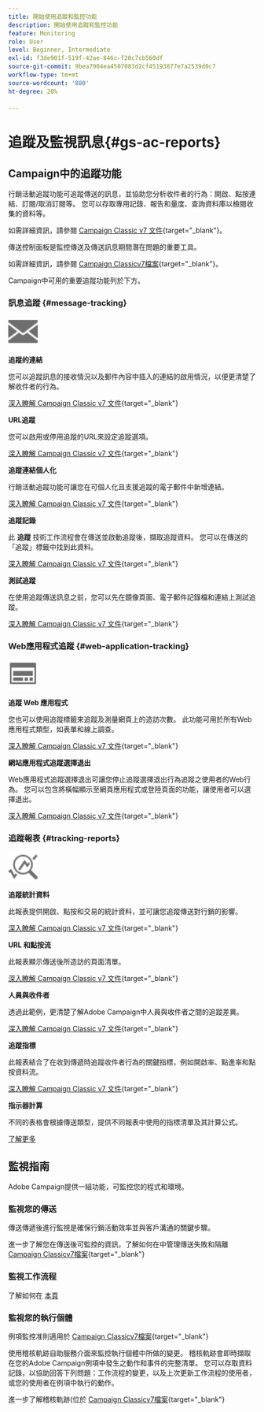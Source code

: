 ```yaml
---
title: 開始使用追蹤和監控功能
description: 開始使用追蹤和監控功能
feature: Monitoring
role: User
level: Beginner, Intermediate
exl-id: f3de901f-519f-42ae-846c-f20c7cb560df
source-git-commit: 9bea7904ea4507083d2cf45193877e7a2539d0c7
workflow-type: tm+mt
source-wordcount: '880'
ht-degree: 20%

---
```


# 追蹤及監視訊息{#gs-ac-reports}

## Campaign中的追蹤功能

行銷活動追蹤功能可追蹤傳送的訊息，並協助您分析收件者的行為：開啟、點按連結、訂閱/取消訂閱等。 您可以存取專用記錄、報告和量度、查詢資料庫以檢閱收集的資料等。

如需詳細資訊，請參閱 [Campaign Classic v7 文件](https://experienceleague.adobe.com/docs/campaign-classic/using/getting-started/profile-management/editing-a-profile.html?lang=en#tracking-tab){target=&quot;_blank&quot;}。

傳送控制面板是監控傳送及傳送訊息期間潛在問題的重要工具。

如需詳細資訊，請參閱 [Campaign Classicv7檔案](https://experienceleague.adobe.com/docs/campaign-classic/using/sending-messages/monitoring-deliveries/delivery-dashboard.html?lang=en#sending-messages){target=&quot;_blank&quot;}。

Campaign中可用的重要追蹤功能列於下方。

### 訊息追蹤 {#message-tracking}

<img src="assets/do-not-localize/icon-message-tracking.svg" width="60px">

**追蹤的連結**

您可以追蹤訊息的接收情況以及郵件內容中插入的連結的啟用情況，以便更清楚了解收件者的行為。

[深入瞭解 Campaign Classic v7 文件](https://experienceleague.adobe.com/docs/campaign-classic/using/sending-messages/tracking-messages/how-to-configure-tracked-links.html?lang=en#sending-messages){target=&quot;_blank&quot;} 

**URL追蹤**

您可以啟用或停用追蹤的URL來設定追蹤選項。

[深入瞭解 Campaign Classic v7 文件](https://experienceleague.adobe.com/docs/campaign-classic/using/sending-messages/tracking-messages/personalizing-url-tracking.html?lang=en#sending-messages){target=&quot;_blank&quot;} 


**追蹤連結個人化**

行銷活動追蹤功能可讓您在可個人化且支援追蹤的電子郵件中新增連結。

[深入瞭解 Campaign Classic v7 文件](https://experienceleague.adobe.com/docs/campaign-classic/using/sending-messages/tracking-messages/tracking-personalized-links/tracking-personalized-links.html?lang=en#sending-messages){target=&quot;_blank&quot;} 

**追蹤記錄**

此 **追蹤** 技術工作流程會在傳送並啟動追蹤後，擷取追蹤資料。 您可以在傳送的「追蹤」標籤中找到此資料。

[深入瞭解 Campaign Classic v7 文件](https://experienceleague.adobe.com/docs/campaign-classic/using/sending-messages/tracking-messages/accessing-the-tracking-logs.html?lang=en#sending-messages){target=&quot;_blank&quot;} 

**測試追蹤**

在使用追蹤傳送訊息之前，您可以先在鏡像頁面、電子郵件記錄檔和連結上測試追蹤。

[深入瞭解 Campaign Classic v7 文件](https://experienceleague.adobe.com/docs/campaign-classic/using/sending-messages/tracking-messages/testing-tracking.html?lang=en#sending-messages){target=&quot;_blank&quot;} 

### Web應用程式追蹤 {#web-application-tracking}

<img src="assets/do-not-localize/icon-web-app.svg" width="60px">

**追蹤 Web 應用程式**

您也可以使用追蹤標籤來追蹤及測量網頁上的造訪次數。 此功能可用於所有Web應用程式類型，如表單和線上調查。

[深入瞭解 Campaign Classic v7 文件](https://experienceleague.adobe.com/docs/campaign-classic/using/designing-content/web-applications/tracking-a-web-application.html?lang=en#designing-content){target=&quot;_blank&quot;} 

**網站應用程式追蹤選擇退出**

Web應用程式追蹤選擇退出可讓您停止追蹤選擇退出行為追蹤之使用者的Web行為。 您可以包含將橫幅顯示至網頁應用程式或登陸頁面的功能，讓使用者可以選擇退出。

[深入瞭解 Campaign Classic v7 文件](https://experienceleague.adobe.com/docs/campaign-classic/using/designing-content/web-applications/web-application-tracking-opt-out.html?lang=en#designing-content){target=&quot;_blank&quot;} 

### 追蹤報表 {#tracking-reports}

<img src="assets/do-not-localize/icon_monitor.svg" width="60px">

**追蹤統計資料**

此報表提供開啟、點按和交易的統計資料，並可讓您追蹤傳送對行銷的影響。

[深入瞭解 Campaign Classic v7 文件](https://experienceleague.adobe.com/docs/campaign-classic/using/sending-messages/tracking-messages/about-message-tracking.html?lang=en#tracking-reports){target=&quot;_blank&quot;} 

**URL 和點按流**

此報表顯示傳送後所造訪的頁面清單。

[深入瞭解 Campaign Classic v7 文件](https://experienceleague.adobe.com/docs/campaign-classic/using/reporting/reports-on-deliveries/delivery-reports.html?lang=en#urls-and-click-streams){target=&quot;_blank&quot;} 

**人員與收件者**

透過此範例，更清楚了解Adobe Campaign中人員與收件者之間的追蹤差異。

[深入瞭解 Campaign Classic v7 文件](https://experienceleague.adobe.com/docs/campaign-classic/using/reporting/reports-on-deliveries/person-people-recipients.html?lang=en#reporting){target=&quot;_blank&quot;} 

**追蹤指標**

此報表結合了在收到傳遞時追蹤收件者行為的關鍵指標，例如開啟率、點進率和點按資料流。

[深入瞭解 Campaign Classic v7 文件](https://experienceleague.adobe.com/docs/campaign-classic/using/reporting/reports-on-deliveries/delivery-reports.html?lang=en#reporting){target=&quot;_blank&quot;} 

**指示器計算**

不同的表格會根據傳送類型，提供不同報表中使用的指標清單及其計算公式。

[了解更多](../reporting/metrics-calculation.md)

## 監視指南

Adobe Campaign提供一組功能，可監控您的程式和環境。

### 監視您的傳送

傳送傳遞後進行監視是確保行銷活動效率並與客戶溝通的關鍵步驟。 

進一步了解您在傳送後可監控的資訊，了解如何在中管理傳送失敗和隔離 [Campaign Classicv7檔案](https://experienceleague.adobe.com/docs/campaign-classic/using/sending-messages/monitoring-deliveries/about-delivery-monitoring.html?lang=en#sending-messages){target=&quot;_blank&quot;}

### 監視工作流程

了解如何在 [本頁](https://experienceleague.adobe.com/docs/campaign/automation/workflows/monitoring-workflows/monitor-workflow-execution.html)

### 監視您的執行個體

例項監控准則適用於 [Campaign Classicv7檔案](https://experienceleague.adobe.com/docs/campaign-classic/using/monitoring-campaign-classic/introduction/monitoring-guidelines.html?lang=en#monitoring-campaign-classic){target=&quot;_blank&quot;}

使用稽核軌跡自助服務介面來監控執行個體中所做的變更。 稽核軌跡會即時擷取在您的Adobe Campaign例項中發生之動作和事件的完整清單。 您可以存取資料記錄，以協助回答下列問題：工作流程的變更，以及上次更新工作流程的使用者，或您的使用者在例項中執行的動作。

進一步了解稽核軌跡(位於  [Campaign Classicv7檔案](https://experienceleague.adobe.com/docs/campaign-classic/using/monitoring-campaign-classic/production-procedures/audit-trail.html?lang=en#accessing-audit-trail){target=&quot;_blank&quot;}
